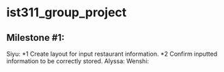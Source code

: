 # ist311_group_project
## Milestone #1:
Siyu:
*1 Create layout for input restaurant information.
*2 Confirm inputted information to be correctly stored.
Alyssa:
Wenshi:
